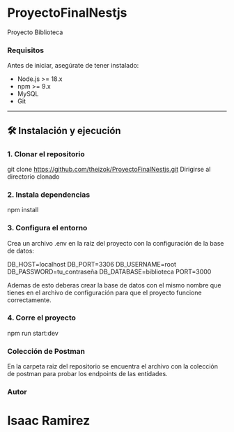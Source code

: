 
# ProyectoFinalNestjs
Proyecto Biblioteca 

### Requisitos

Antes de iniciar, asegúrate de tener instalado:

- Node.js >= 18.x
- npm >= 9.x
- MySQL
- Git

---
## 🛠️ Instalación y ejecución

### 1. Clonar el repositorio
git clone https://github.com/theizok/ProyectoFinalNestjs.git 
Dirigirse al directorio clonado

### 2. Instala dependencias
npm install

### 3. Configura el entorno
Crea un archivo .env en la raíz del proyecto con la configuración de la base de datos:

DB_HOST=localhost
DB_PORT=3306
DB_USERNAME=root
DB_PASSWORD=tu_contraseña
DB_DATABASE=biblioteca
PORT=3000

Ademas de esto deberas crear la base de datos con el mismo nombre que tienes en el archivo de configuración para que el proyecto funcione correctamente. 

### 4. Corre el proyecto

npm run start:dev

### Colección de Postman
En la carpeta raiz del repositorio se encuentra el archivo con la colección de postman para probar los endpoints de las entidades.

### Autor

Isaac Ramirez
=======
